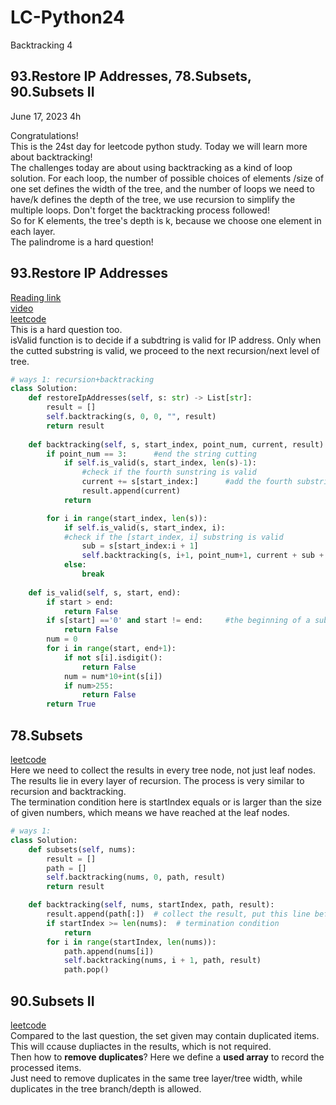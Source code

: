 # LC-Python24
Backtracking 4

## 93.Restore IP Addresses, 78.Subsets, 90.Subsets II

June 17, 2023  4h

Congratulations!\
This is the 24st day for leetcode python study. Today we will learn more about backtracking!\
The challenges today are about using backtracking as a kind of loop solution. For each loop, the number of possible choices of elements /size of one set defines the width of the tree, and the number of loops we need to have/k defines the depth of the tree, we use recursion to simplify the multiple loops. Don't forget the backtracking process followed!\
So for K elements, the tree's depth is k, because we choose one element in each layer.\
The palindrome is a hard question!

##  93.Restore IP Addresses
[Reading link](https://github.com/youngyangyang04/leetcode-master/blob/master/problems/0093.%E5%A4%8D%E5%8E%9FIP%E5%9C%B0%E5%9D%80.md)\
[video](https://www.bilibili.com/video/BV1XP4y1U73i/?spm_id_from=333.788&vd_source=63f26efad0d35bcbb0de794512ac21f3)\
[leetcode](https://leetcode.com/problems/restore-ip-addresses/)\
This is a hard question too.\
isValid function is to decide if a subdtring is valid for IP address. Only when the cutted substring is valid, we proceed to the next recursion/next level of tree.
```python
# ways 1: recursion+backtracking
class Solution:
    def restoreIpAddresses(self, s: str) -> List[str]:
        result = []
        self.backtracking(s, 0, 0, "", result)
        return result
    
    def backtracking(self, s, start_index, point_num, current, result):
        if point_num == 3:      #end the string cutting
            if self.is_valid(s, start_index, len(s)-1):     
                #check if the fourth sunstring is valid
                current += s[start_index:]      #add the fourth substring
                result.append(current)
            return

        for i in range(start_index, len(s)):
            if self.is_valid(s, start_index, i):     
            #check if the [start_index, i] substring is valid
                sub = s[start_index:i + 1]
                self.backtracking(s, i+1, point_num+1, current + sub + '.', result)
            else: 
                break
    
    def is_valid(self, s, start, end):
        if start > end:
            return False
        if s[start] =='0' and start != end:     #the beginning of a substring can't be 0
            return False
        num = 0
        for i in range(start, end+1):
            if not s[i].isdigit():
                return False
            num = num*10+int(s[i])
            if num>255:
                return False
        return True
```


## 78.Subsets
[leetcode](https://leetcode.com/problems/subsets/)\
Here we need to collect the results in every tree node, not just leaf nodes. The results lie in every layer of recursion. The process is very similar to recursion and backtracking.\
The termination condition here is startIndex equals or is larger than the size of given numbers, which means we have reached at the leaf nodes.
```python
# ways 1: 
class Solution:
    def subsets(self, nums):
        result = []
        path = []
        self.backtracking(nums, 0, path, result)
        return result

    def backtracking(self, nums, startIndex, path, result):
        result.append(path[:])  # collect the result, put this line before the termination condition! Otherwise the leaf nodes will be emitted.
        if startIndex >= len(nums):  # termination condition
            return
        for i in range(startIndex, len(nums)):
            path.append(nums[i])
            self.backtracking(nums, i + 1, path, result)
            path.pop()
```


## 90.Subsets II
[leetcode](https://leetcode.com/problems/subsets-ii/)\
Compared to the last question, the set given may contain duplicated items. This will ccause dupliactes in the results, which is not required. \
Then how to **remove duplicates**? Here we define a **used array** to record the processed items. \
Just need to remove duplicates in the same tree layer/tree width, while duplicates in the tree branch/depth is allowed.
```python

```




